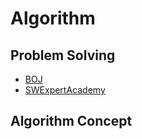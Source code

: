 Algorithm
==========

Problem Solving
---------------

* [BOJ](https://www.acmicpc.net)
* [SWExpertAcademy](https://www.swexpertacademy.com/main/main.do)


Algorithm Concept
---------------- 
